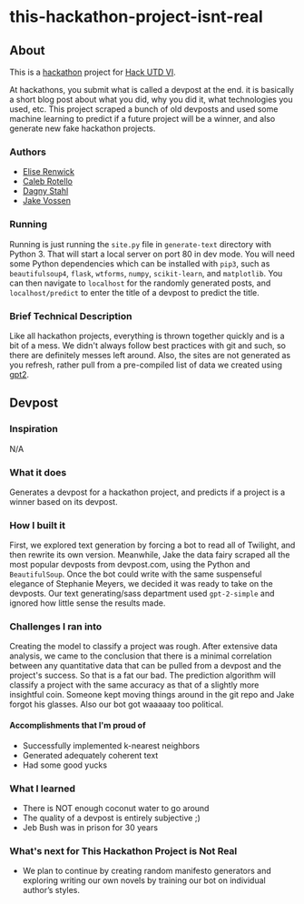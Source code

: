 # this-hackathon-project-isnt-real

## About

This is a [hackathon](https://en.wikipedia.org/wiki/Hackathon) project
for [Hack UTD VI](https://hackutd-vi.devpost.com).

At hackathons, you submit what is called a devpost at the end. it is
basically a short blog post about what you did, why you did it, what
technologies you used, etc. This project scraped a bunch of old
devposts and used some machine learning to predict if a future project
will be a winner, and also generate new fake hackathon projects.

### Authors

- [Elise Renwick](https://github.com/eliserenwick)
- [Caleb Rotello](https://caleb.rotello.dev)
- [Dagny Stahl](https://github.com/dagnystahl)
- [Jake Vossen](https://jake.vossen.dev)

### Running

Running is just running the `site.py` file in `generate-text`
directory with Python 3. That will start a local server on port 80 in
dev mode. You will need some Python dependencies which can be
installed with `pip3`, such as `beautifulsoup4`, `flask`,
`wtforms`, `numpy`, `scikit-learn`, and `matplotlib`. You can then navigate to `localhost` for the randomly
generated posts, and `localhost/predict` to enter the title of a
devpost to predict the title.

### Brief Technical Description

Like all hackathon projects, everything is thrown together quickly and
is a bit of a mess. We didn't always follow best practices with git
and such, so there are definitely messes left around. Also, the sites
are not generated as you refresh, rather pull from a pre-compiled list
of data we created using [gpt2](https://github.com/openai/gpt-2).

## Devpost

### Inspiration
N/A

### What it does
Generates a devpost for a hackathon project, and predicts if a project
is a winner based on its devpost.

### How I built it
First, we explored text generation by forcing a bot to read all of
Twilight, and then rewrite its own version. Meanwhile, Jake the data
fairy scraped all the most popular devposts from devpost.com, using
the Python and `BeautifulSoup`. Once the bot could write with the same
suspenseful elegance of Stephanie Meyers, we decided it was ready to
take on the devposts. Our text generating/sass department used
`gpt-2-simple` and ignored how little sense the results made.

### Challenges I ran into
Creating the model to classify a project was rough. After extensive
data analysis, we came to the conclusion that there is a minimal
correlation between any quantitative data that can be pulled from a
devpost and the project's success. So that is a fat our bad. The
prediction algorithm will classify a project with the same accuracy as
that of a slightly more insightful coin. Someone kept moving things
around in the git repo and Jake forgot his glasses. Also our bot got waaaaay too political.

#### Accomplishments that I'm proud of
- Successfully implemented k-nearest neighbors
- Generated adequately coherent text
- Had some good yucks

### What I learned
- There is NOT enough coconut water to go around
- The quality of a devpost is entirely subjective ;)
- Jeb Bush was in prison for 30 years

### What's next for This Hackathon Project is Not Real
- We plan to continue by creating random manifesto generators and exploring writing our own novels by training our bot on individual author’s styles.
